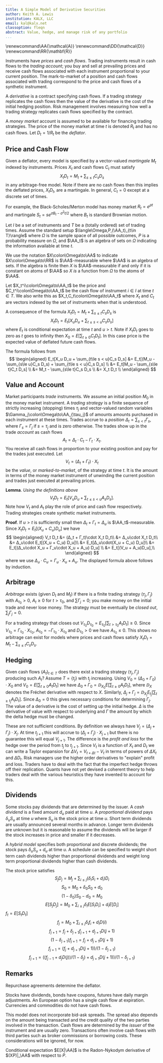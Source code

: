 ```yaml
---
title: A Simple Model of Derivative Securities
author: Keith A. Lewis
institution: KALX, LLC
email: kal@kalx.net
classoption: fleqn
abstract: Value, hedge, and manage risk of any portfolio
...
```


\renewcommand\AA{\mathcal{A}}
\renewcommand\DD{\mathcal{D}}
\renewcommand\RR{\mathbf{R}}

Instruments have _prices_ and _cash flows_. Trading instruments result
in cash flows to the _trading account_; you buy and sell at
prevailing prices and receive cash flows associated with
each instrument proportional to your current position.
The mark-to-market of a position and cash flows associated with
trading correspond to the price and cash flows of a synthetic instrument.

A _derivative_ is a contract specifying cash flows. If a trading strategy
replicates the cash flows then the value of the derivative is the cost
of the initial hedging position. Risk management involves measuring
how well a trading strategy replicates cash flows specified by
the contract.

A _money market_ account is assumed to be available for financing trading strategies.
The price of the money market at time $t$ is denoted $R_t$ and has no cash flows.
Let $D_t = 1/R_t$ be the _deflator_. 

## Price and Cash Flow

Given a deflator, every model is specified by a vector-valued _martingale_ $M_t$ indexed by instruments.
Prices $X_t$ and cash flows $C_t$ must satisfy
$$
	X_t D_t = M_t + \sum_{s\le t} C_s D_s
$$
in any arbitrage-free model.
Note if there are no cash flows then this implies the deflated prices, $X_t D_t$, are a martingale. 
In general, $C_t = 0$ except at a discrete set of times.

For example, the Black-Scholes/Merton model has money market $R_t = e^{\rho t}$ and martingale
$S_t = s e^{\sigma B_t - \sigma^2t/2}$ where $B_t$ is standard Brownian motion.

Let $I$ be a set of instruments and $T$ be a (totally ordered) set of trading times.
Assume the standard setup $\langle\Omega,P,(\AA_t)_{t\in T}\rangle$ where
$\Omega$ is the sample space of all possible outcomes, $P$ is a probability
measure on $\Omega$, and $\AA_t$ is an algebra of sets on $\Omega$ indicating the
information available at time $t$.

We use the notation $X\colon\Omega\to\AA$ to indicate $X\colon\Omega\to\RR$
is $\AA$-measurable where $\AA$ is an algebra of sets.
If the algebra is finite then $X$ is $\AA$-measurable if and only if it is
constant on atoms of $\AA$ so $X$ _is_ a function from $\Omega$ to
the atoms of $\AA$.

Let $X_t^i\colon\Omega\to\AA_t$ be the price and
$C_t^i\colon\Omega\to\AA_t$ be the cash flow of instrument $i\in I$ at time $t\in T$.
We also write this as $X_t,C_t\colon\Omega\to\AA_t$ where $X_t$ and $C_t$
are vectors indexed by the set of instruments when that is understood.

A consequence of the formula $X_t D_t = M_t + \sum_{s\le t} C_s D_s$ is
$$
X_t D_t = E_t[X_u D_u + \sum_{t\le s < u}C_s D_s]
$$
where $E_t$ is conditional expectation at time $t$ and $u > t$.
Note if $X_t D_t$ goes to zero as $t$ goes to infinity then
$X_0 = E[\sum_{t \ge 0} C_t D_t]$. In this case price is the expected value
of deflated future cash flows.

The formula follows from
$$
\begin{aligned}
E_t[X_u D_u + \sum_{t\le s < u}C_s D_s] 
&= E_t[(M_u - \sum_{s\le u}C_s D_s) + \sum_{t\le s < u}C_s D_s] \\
&= E_t[M_u - \sum_{s\le t}C_t D_s] \\
&= M_t - \sum_{s\le t}C_s D_s \\
&= X_t D_t \\
\end{aligned}
$$

## Value and Account

Market participants _trade_ instruments. We assume an initial position $M_0$
in the money market instrument. A _trading strategy_ is a finite sequence
of strictly increasing (stopping) times $\tau_j$ and vector-valued random variables
$\Gamma_j\colon\Omega\to\AA_{\tau_j}$ of amounts amounts purchased in each instrument at these times.
Trades accrue to a _position_ $\Delta_t = \sum_{s < t} \Gamma_s$,
where $\Gamma_s = \Gamma_j$ if $s = \tau_j$ and is zero otherwise.
The trades show up in the trade _account_ as cash flows
$$
A_t = \Delta_t\cdot C_t - \Gamma_t\cdot X_t.
$$
You receive all cash flows in proportion to your existing position
and pay for the trades just executed.
Let
$$
V_t = (\Delta_t + \Gamma_t)\cdot X_t
$$
be the _value_, or _marked-to-market_, of the strategy at time $t$.
It is the amount in terms of the money market instrument of unwinding
the current position and trades just executed at prevailing prices.

__Lemma__. _Using the definitions above_
$$
V_t D_t = E_t[V_u D_u + \sum_{t\le s < u}A_s D_s].
$$
Note how $V_t$ and $A_t$ play the role of price and cash flow respectively.
Trading strategies create synthetic market instruments.

__Proof__. If $u > t$ is sufficiently small then
$Δ_t + Γ_t = Δ_u$ is $\AA_t$-measurable.
Since $X_t D_t = E_t[(X_u + C_u) D_u]$ we have
$$
\begin{aligned}
	V_t D_t &= (Δ_t + Γ_t)\cdot X_t D_t\\
	        &= Δ_u\cdot X_t D_t\\
	        &= Δ_u\cdot E_t[(X_u + C_u) D_u]\\
	        &= E_t[Δ_u\cdot(X_u + C_u) D_u]\\
	        &= E_t[(Δ_u\cdot X_u + Γ_u\cdot X_u + A_u) D_u] \\
	        &= E_t[(V_u + A_u)D_u],\\
\end{aligned}
$$
where we use $Δ_u\cdot C_u =  Γ_u\cdot X_u + A_u$.
The displayed formula above follows by induction.

## Arbitrage

_Arbitrage_ exists (given $D_t$ and $M_t$) if there is a finite trading strategy $(\tau_j, \Gamma_j)$
with $A_{\tau_0} > 0$, $A_t \ge 0$ for $t > \tau_0$, and $\sum \Gamma_j = 0$;
you make money on the initial trade and never lose money.
The strategy must be eventually be _closed out_, $\sum_j \Gamma_j = 0$.

For a trading strategy that closes out
$V_{τ_0} D_{τ_0} = E_{τ_0}[\sum_{t > τ_{0}}{A_{t}D_{t}] \ge 0}$. 
Since $V_{τ_0} = Γ_{τ_0} \cdot X_{τ_0}$, $A_{τ_0} = - Γ_{τ_0} \cdot X_{τ_0}$
and $D_{τ_0} > 0$ we have $A_{τ_0} \le 0$. This shows no arbitrage can exist
for models where prices and cash flows satisfy $X_t D_t = M_t - \sum_{s\le t}C_s D_s$.

## Hedging

Given cash flows $(A_t)_{t\in T}$ does there exist a trading strategy $(\tau_j, \Gamma_j)$
producing such $A_t$? Assume $T = \{t_j\}$ with $t_j$ increasing.
Using $V_0 = (\Delta_0 + \Gamma_0)\cdot X_0$ and $V_0 = E[\sum_{t\ge 0}A_t D_t]$
we have $\Delta_0 + \Gamma_0 = \DD_{X_0} E[\sum_{t\ge 0}A_t D_t]$, where
$\DD_X$ denotes the Fréchet derivative with respect to $X$.
Similarly, $\Delta_j + \Gamma_j = \DD_{X_j} E_{t_j}[\sum_{t\ge t_j}A_t D_t]$.
Since $\Delta_0 = 0$ this gives necessary conditions for determining $\Gamma_j$.
The value of a derivative is the cost of setting up the initial hedge.
$\Delta$ is the derivative of value with respect to underlying and
$\Gamma$ the amount by which the delta hedge must be changed.

These are not sufficient conditions.
By definition we always have $V_j = (\Delta_j + \Gamma_j)\cdot X_j$. At time $t_{j+1}$ this
will accrue to $(\Delta_j + \Gamma_j)\cdot X_{j+1}$ but there is no guarantee
this will equal $V_{j+1}$. The difference is the _profit and loss_ for the
hedge over the period from $t_j$ to $t_{j + 1}$. Since $V_t$ is a function of $X_t$ and $D_t$
we can write a Taylor expansion for $\Delta V_t = V_{t + \Delta t} - V_t$ in terms of
powers of $\Delta X_t$ and $\Delta D_t$. Risk managers use the higher order derivatives
to "explain" profit and loss. Traders have to deal with the fact that the imperfect
hedge throws off their replication. Quants have not yet devised a coherent theory
to help traders deal with the various heuristics they have invented to account for this.

## Dividends

Some stocks pay dividends that are determined by the issuer.
A _cash dividend_ is a fixed amount $d_u$ paid at time $u$. 
A _proportional dividend_ pays $\delta_u S_u$ at time $u$ where $S_u$ is the
stock price at time $u$. Short term dividends are usually announced several months
in advance. Longer term dividends are unknown but it is reasonable to assume
the dividends will be larger if the stock increases in price and smaller if it decreases.

A _hybrid model_ specifies both proportional and discrete dividends; the stock
pays $\delta_u S_u + d_u$ at time $u$. A schedule can be specified to weight
short term cash dividends higher than proportional dividends and weight
long term proportional dividends higher than cash dividends.

The stock price satisfies
$$
	S_j D_j = M_j + \sum_{i\le j} (\delta_i S_i + d_i)D_i
$$
$$
	S_0 = M_0 + \delta_0 S_0 + d_0
$$
$$
	(1 - \delta_0)S_0 - d_0 = M_0
$$
$$
	E[S_j D_j] = M_0 + \sum_{i\le j} \delta_i E[S_i D_i] + d_i E[D_i]
$$
$f_t = E[S_t D_t]$
$$
	f_j = M_0 + \sum_{i\le j} \delta_i f_i + d_i D(i)
$$
$$
	f_{j+1} = f_j + \delta_{j+1} f_{j+1} + d_{j+1} D({j+1})
$$
$$
	(1 - \delta_{j+1})f_{j+1} = f_j + d_{j+1} D({j+1})
$$
$$
	f_{j+1} = (f_j + d_{j+1} D({j+1}))/(1 - \delta_{j+1})
$$
$$
	f_{j+1} = ( (f_{j-1} + d_{j} D({j}))/(1 - \delta_{j}) + d_{j+1} D({j+1}))/(1 - \delta_{j+1})
$$

## Remarks

Repurchase agreements determine the deflator.

Stocks have dividends, bonds have coupons, futures have daily margin adjustments.
An European option has a single cash flow at expiration.
Currencies and commodities do not have cash flows.

This model does not incorporate bid-ask spreads.
The spread also depends on the amount being transacted and the credit quality of the two
parties involved in the transaction.
Cash flows are determined by the _issuer_ of the instrument and are usually zero.
Transactions often involve cash flows with third parties such as broker commissions
or borrowing costs. These considerations will be ignored, for now.

Conditional expectation $E[X|\AA]$ is the Radon-Nykodym derivative of $(XP)|_\AA$ with respect to $P$.
